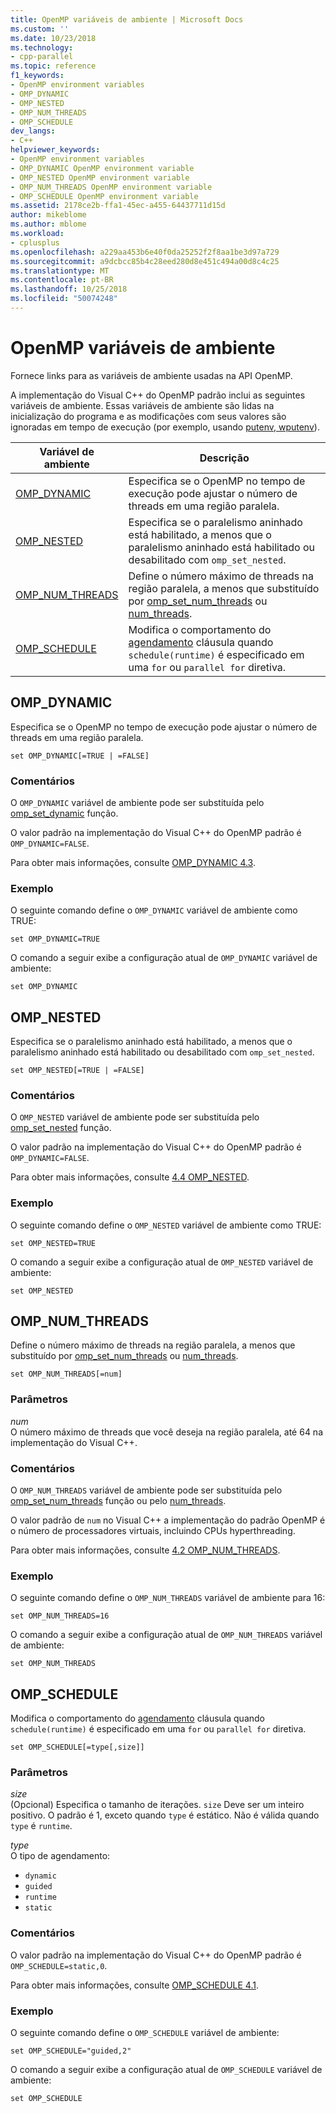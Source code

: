 ```yaml
---
title: OpenMP variáveis de ambiente | Microsoft Docs
ms.custom: ''
ms.date: 10/23/2018
ms.technology:
- cpp-parallel
ms.topic: reference
f1_keywords:
- OpenMP environment variables
- OMP_DYNAMIC
- OMP_NESTED
- OMP_NUM_THREADS
- OMP_SCHEDULE
dev_langs:
- C++
helpviewer_keywords:
- OpenMP environment variables
- OMP_DYNAMIC OpenMP environment variable
- OMP_NESTED OpenMP environment variable
- OMP_NUM_THREADS OpenMP environment variable
- OMP_SCHEDULE OpenMP environment variable
ms.assetid: 2178ce2b-ffa1-45ec-a455-64437711d15d
author: mikeblome
ms.author: mblome
ms.workload:
- cplusplus
ms.openlocfilehash: a229aa453b6e40f0da25252f2f8aa1be3d97a729
ms.sourcegitcommit: a9dcbcc85b4c28eed280d8e451c494a00d8c4c25
ms.translationtype: MT
ms.contentlocale: pt-BR
ms.lasthandoff: 10/25/2018
ms.locfileid: "50074248"
---
```

# <a name="openmp-environment-variables"></a>OpenMP variáveis de ambiente

Fornece links para as variáveis de ambiente usadas na API OpenMP.

A implementação do Visual C++ do OpenMP padrão inclui as seguintes variáveis de ambiente. Essas variáveis de ambiente são lidas na inicialização do programa e as modificações com seus valores são ignoradas em tempo de execução (por exemplo, usando [putenv, wputenv](../../../c-runtime-library/reference/putenv-wputenv.md)).

|Variável de ambiente|Descrição|
|--------------------|-----------|
|[OMP_DYNAMIC](#omp-dynamic)|Especifica se o OpenMP no tempo de execução pode ajustar o número de threads em uma região paralela.|
|[OMP_NESTED](#omp-nested)|Especifica se o paralelismo aninhado está habilitado, a menos que o paralelismo aninhado está habilitado ou desabilitado com `omp_set_nested`.|
|[OMP_NUM_THREADS](#omp-num-threads)|Define o número máximo de threads na região paralela, a menos que substituído por [omp_set_num_threads](openmp-functions.md#omp-set-num-threads) ou [num_threads](openmp-clauses.md#num-threads).|
|[OMP_SCHEDULE](#omp-schedule)|Modifica o comportamento do [agendamento](openmp-clauses.md#schedule) cláusula quando `schedule(runtime)` é especificado em uma `for` ou `parallel for` diretiva.|

## <a name="omp-dynamic"></a>OMP_DYNAMIC

Especifica se o OpenMP no tempo de execução pode ajustar o número de threads em uma região paralela.

```
set OMP_DYNAMIC[=TRUE | =FALSE]
```

### <a name="remarks"></a>Comentários

O `OMP_DYNAMIC` variável de ambiente pode ser substituída pelo [omp_set_dynamic](openmp-functions.md#omp-set-dynamic) função.

O valor padrão na implementação do Visual C++ do OpenMP padrão é `OMP_DYNAMIC=FALSE`.

Para obter mais informações, consulte [OMP_DYNAMIC 4.3](../../../parallel/openmp/4-3-omp-dynamic.md).

### <a name="example"></a>Exemplo

O seguinte comando define o `OMP_DYNAMIC` variável de ambiente como TRUE:

```
set OMP_DYNAMIC=TRUE
```

O comando a seguir exibe a configuração atual de `OMP_DYNAMIC` variável de ambiente:

```
set OMP_DYNAMIC
```

## <a name="omp-nested"></a>OMP_NESTED

Especifica se o paralelismo aninhado está habilitado, a menos que o paralelismo aninhado está habilitado ou desabilitado com `omp_set_nested`.

```
set OMP_NESTED[=TRUE | =FALSE]
```

### <a name="remarks"></a>Comentários

O `OMP_NESTED` variável de ambiente pode ser substituída pelo [omp_set_nested](openmp-functions.md#omp-set-nested) função.

O valor padrão na implementação do Visual C++ do OpenMP padrão é `OMP_DYNAMIC=FALSE`.

Para obter mais informações, consulte [4.4 OMP_NESTED](../../../parallel/openmp/4-4-omp-nested.md).

### <a name="example"></a>Exemplo

O seguinte comando define o `OMP_NESTED` variável de ambiente como TRUE:

```
set OMP_NESTED=TRUE
```

O comando a seguir exibe a configuração atual de `OMP_NESTED` variável de ambiente:

```
set OMP_NESTED
```

## <a name="omp-num-threads"></a>OMP_NUM_THREADS

Define o número máximo de threads na região paralela, a menos que substituído por [omp_set_num_threads](openmp-functions.md#omp-set-num-threads) ou [num_threads](openmp-clauses.md#num-threads).

```
set OMP_NUM_THREADS[=num]
```

### <a name="parameters"></a>Parâmetros

*num*<br/>
O número máximo de threads que você deseja na região paralela, até 64 na implementação do Visual C++.

### <a name="remarks"></a>Comentários

O `OMP_NUM_THREADS` variável de ambiente pode ser substituída pelo [omp_set_num_threads](openmp-functions.md#omp-set-num-threads) função ou pelo [num_threads](openmp-clauses.md#num-threads).

O valor padrão de `num` no Visual C++ a implementação do padrão OpenMP é o número de processadores virtuais, incluindo CPUs hyperthreading.

Para obter mais informações, consulte [4.2 OMP_NUM_THREADS](../../../parallel/openmp/4-2-omp-num-threads.md).

### <a name="example"></a>Exemplo

O seguinte comando define o `OMP_NUM_THREADS` variável de ambiente para 16:

```
set OMP_NUM_THREADS=16
```

O comando a seguir exibe a configuração atual de `OMP_NUM_THREADS` variável de ambiente:

```
set OMP_NUM_THREADS
```

## <a name="omp-schedule"></a>OMP_SCHEDULE

Modifica o comportamento do [agendamento](openmp-clauses.md#schedule) cláusula quando `schedule(runtime)` é especificado em uma `for` ou `parallel for` diretiva.

```
set OMP_SCHEDULE[=type[,size]]
```

### <a name="parameters"></a>Parâmetros

*size*<br/>
(Opcional) Especifica o tamanho de iterações. `size` Deve ser um inteiro positivo. O padrão é 1, exceto quando `type` é estático. Não é válida quando `type` é `runtime`.

*type*<br/>
O tipo de agendamento:

- `dynamic`
- `guided`
- `runtime`
- `static`

### <a name="remarks"></a>Comentários

O valor padrão na implementação do Visual C++ do OpenMP padrão é `OMP_SCHEDULE=static,0`.

Para obter mais informações, consulte [OMP_SCHEDULE 4.1](../../../parallel/openmp/4-1-omp-schedule.md).

### <a name="example"></a>Exemplo

O seguinte comando define o `OMP_SCHEDULE` variável de ambiente:

```
set OMP_SCHEDULE="guided,2"
```

O comando a seguir exibe a configuração atual de `OMP_SCHEDULE` variável de ambiente:

```
set OMP_SCHEDULE
```
